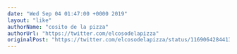 ```yaml
---
date: "Wed Sep 04 01:47:00 +0000 2019"
layout: "like"
authorName: "cosito de la pizza"
authorUrl: "https://twitter.com/elcosodelapizza"
originalPost: "https://twitter.com/elcosodelapizza/status/1169064284413943810"
---
```

